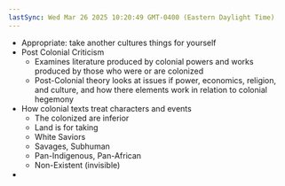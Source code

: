 ```yaml
---
lastSync: Wed Mar 26 2025 10:20:49 GMT-0400 (Eastern Daylight Time)
---
```

- Appropriate: take another cultures things for yourself
- Post Colonial Criticism
	- Examines literature produced by colonial powers and works produced by those who were or are colonized
	- Post-Colonial theory looks at issues if power, economics, religion, and culture, and how there elements work in relation to colonial hegemony
- How colonial texts treat characters and events
	- The colonized are inferior
	- Land is for taking
	- White Saviors
	- Savages, Subhuman
	- Pan-Indigenous, Pan-African
	- Non-Existent (invisible)
- 
